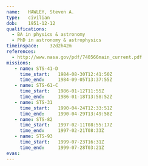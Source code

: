 ```yaml
---
name:	HAWLEY, Steven A.
type:	civilian
dob:	1951-12-12
qualifications:
  - BA in physics & astronomy
  - PhD in astronomy & astrophysics
timeinspace:	32d2h42m
references:
  - http://www.nasa.gov/pdf/740566main_current.pdf
missions:
   - name: STS-41-D
     time_start:   1984-08-30T12:41:50Z
     time_end:     1984-09-05T13:37:55Z
   - name: STS-61-C
     time_start:   1986-01-12T11:55Z
     time_end:     1986-01-18T13:58:52Z
   - name: STS-31
     time_start:   1990-04-24T12:33:51Z
     time_end:     1990-04-29T13:49:58Z
   - name: STS-82
     time_start:   1997-02-11T08:55:17Z
     time_end:     1997-02-21T08:33Z
   - name: STS-93
     time_start:   1999-07-23T16:31Z
     time_end:     1999-07-28T03:21Z
evas:
---
```

